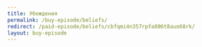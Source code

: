 ```yaml
---
title: Убеждения
permalink: /buy-episode/beliefs/
redirect: /paid-episode/beliefs/cbfqmi4n357rpfa806t8auo68rk/
layout: buy-episode
---
```

